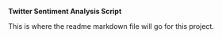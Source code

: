 **Twitter Sentiment Analysis Script**

This is where the readme markdown file will go for this project.
